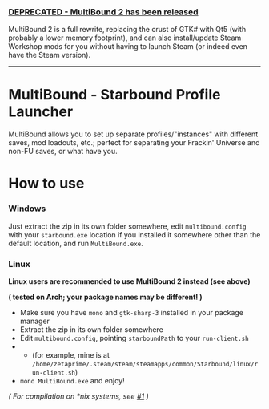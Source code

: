 ### [**DEPRECATED - MultiBound 2 has been released**](https://github.com/zetaPRIME/MultiBound2)
MultiBound 2 is a full rewrite, replacing the crust of GTK# with Qt5 (with probably a lower memory footprint), and can also install/update Steam Workshop mods for you without having to launch Steam (or indeed even have the Steam version).

---
# MultiBound - Starbound Profile Launcher
MultiBound allows you to set up separate profiles/"instances" with different saves, mod loadouts, etc.; perfect for separating your Frackin' Universe and non-FU saves, or what have you.

# How to use
### Windows
Just extract the zip in its own folder somewhere, edit `multibound.config` with your `starbound.exe` location if you installed it somewhere other than the default location, and run `MultiBound.exe`.

### Linux
**Linux users are recommended to use MultiBound 2 instead (see above)**

**( tested on Arch; your package names may be different! )**
- Make sure you have `mono` and `gtk-sharp-3` installed in your package manager
- Extract the zip in its own folder somewhere
- Edit `multibound.config`, pointing `starboundPath` to your `run-client.sh`
- - (for example, mine is at `/home/zetaprime/.steam/steam/steamapps/common/Starbound/linux/run-client.sh`)
- `mono MultiBound.exe` and enjoy!

*( For compilation on \*nix systems, see [#1](https://github.com/zetaPRIME/MultiBound/issues/1) )*
